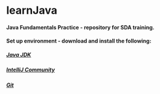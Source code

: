 # learnJava
#### Java Fundamentals Practice - repository for SDA training.

#### Set up environment - download and install the following:

##### [Java JDK](https://www.oracle.com/technetwork/java/javase/downloads)

##### [IntelliJ Community](https://www.jetbrains.com/idea/download)

##### [Git](https://git-scm.com/downloads)
